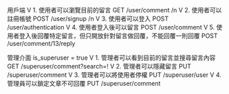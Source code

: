 用戶端
V 1. 使用者可以瀏覽目前的留言 GET /user/comment /n
V 2. 使用者可以註冊帳號 POST /user/signup /n
V 3. 使用者可以登入 POST /user/authentication
V 4. 使用者登入後可以留言 POST /user/comment
V 5. 使用者登入後回覆特定留言，但只開放針對留言做回覆，不能回覆一則回覆  POST /user/comment/13/reply
 
管理介面 is_superuser = true
V 1. 管理者可以看到目前的留言並搜尋留言內容 GET /superuser/comment?search=!
V 2. 管理者可以隱藏留言 PUT /superuser/comment
V 3. 管理者可以將使用者停權 PUT /superuser/user
V 4. 管理員可以鎖定文章不可回覆 PUT /superuser/comment
